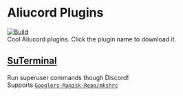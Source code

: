 # Aliucord Plugins
[![Build](https://github.com/DerGoogler/aliucord-plugins/actions/workflows/build.yml/badge.svg)](https://github.com/DerGoogler/aliucord-plugins/actions/workflows/build.yml)    
Cool Aliucord plugins. Click the plugin name to download it.

## [SuTerminal](https://github.com/DerGoogler/aliucord-plugins/raw/builds/SuTerminal.zip)
Run superuser commands though Discord!    
Supports [`Googlers-Magisk-Repo/mkshrc`](https://github.com/Googlers-Magisk-Repo/mkshrc)
